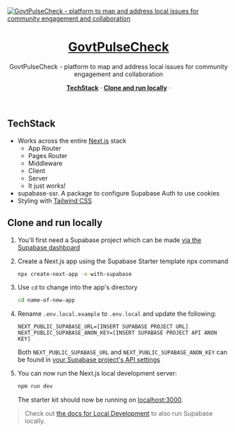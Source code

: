 <a href="https://GovtPulseCheck.com/">
  <img alt="GovtPulseCheck - platform to map and address local issues for community engagement and collaboration" src="https://demo-nextjs-with-supabase.vercel.app/opengraph-image.png">
  <h1 align="center">GovtPulseCheck</h1>
</a>

<p align="center">
 GovtPulseCheck - platform to map and address local issues for community engagement and collaboration
</p>

<p align="center">
  <a href="#TechStack"><strong>TechStack</strong></a> ·
  <a href="#clone-and-run-locally"><strong>Clone and run locally</strong></a> ·
</p>
<br/>

## TechStack

- Works across the entire [Next.js](https://nextjs.org) stack
  - App Router
  - Pages Router
  - Middleware
  - Client
  - Server
  - It just works!
- supabase-ssr. A package to configure Supabase Auth to use cookies
- Styling with [Tailwind CSS](https://tailwindcss.com)

## Clone and run locally

1. You'll first need a Supabase project which can be made [via the Supabase dashboard](https://database.new)

2. Create a Next.js app using the Supabase Starter template npx command

   ```bash
   npx create-next-app -e with-supabase
   ```

3. Use `cd` to change into the app's directory

   ```bash
   cd name-of-new-app
   ```

4. Rename `.env.local.example` to `.env.local` and update the following:

   ```
   NEXT_PUBLIC_SUPABASE_URL=[INSERT SUPABASE PROJECT URL]
   NEXT_PUBLIC_SUPABASE_ANON_KEY=[INSERT SUPABASE PROJECT API ANON KEY]
   ```

   Both `NEXT_PUBLIC_SUPABASE_URL` and `NEXT_PUBLIC_SUPABASE_ANON_KEY` can be found in [your Supabase project's API settings](https://app.supabase.com/project/_/settings/api)

5. You can now run the Next.js local development server:

   ```bash
   npm run dev
   ```

   The starter kit should now be running on [localhost:3000](http://localhost:3000/).

> Check out [the docs for Local Development](https://supabase.com/docs/guides/getting-started/local-development) to also run Supabase locally.
